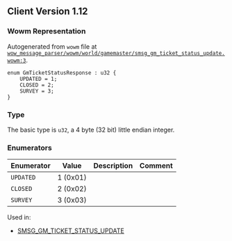 ## Client Version 1.12

### Wowm Representation

Autogenerated from `wowm` file at [`wow_message_parser/wowm/world/gamemaster/smsg_gm_ticket_status_update.wowm:3`](https://github.com/gtker/wow_messages/tree/main/wow_message_parser/wowm/world/gamemaster/smsg_gm_ticket_status_update.wowm#L3).

```rust,ignore
enum GmTicketStatusResponse : u32 {
    UPDATED = 1;
    CLOSED = 2;
    SURVEY = 3;
}
```
### Type
The basic type is `u32`, a 4 byte (32 bit) little endian integer.
### Enumerators
| Enumerator | Value  | Description | Comment |
| --------- | -------- | ----------- | ------- |
| `UPDATED` | 1 (0x01) |  |  |
| `CLOSED` | 2 (0x02) |  |  |
| `SURVEY` | 3 (0x03) |  |  |

Used in:
* [SMSG_GM_TICKET_STATUS_UPDATE](smsg_gm_ticket_status_update.md)
